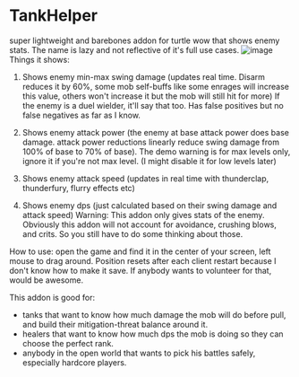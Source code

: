 # TankHelper
super lightweight and barebones addon for turtle wow that shows enemy stats. The name is lazy and not reflective of it's full use cases.
![image](https://github.com/balakethelock/TankHelper/assets/111737968/0456e194-d5a4-42d5-a68f-d26b88db0462)
Things it shows:
1. Shows enemy min-max swing damage (updates real time. Disarm reduces it by 60%, some mob self-buffs like some enrages will increase this value, others won't increase it but the mob will still hit for more)
If the enemy is a duel wielder, it'll say that too. Has false positives but no false negatives as far as I know.

2. Shows enemy attack power (the enemy at base attack power does base damage. attack power reductions linearly reduce swing damage from 100% of base to 70% of base). The demo warning is for max levels only, ignore it if you're not max level. (I might disable it for low levels later)

3. Shows enemy attack speed (updates in real time with thunderclap, thunderfury, flurry effects etc)
4. Shows enemy dps (just calculated based on their swing damage and attack speed)
Warning: This addon only gives stats of the enemy. Obviously this addon will not account for avoidance, crushing blows, and crits. So you still have to do some thinking about those.

How to use: open the game and find it in the center of your screen, left mouse to drag around. Position resets after each client restart because I don't know how to make it save. If anybody wants to volunteer for that, would be awesome.

This addon is good for:
- tanks that want to know how much damage the mob will do before pull, and build their mitigation-threat balance around it.
- healers that want to know how much dps the mob is doing so they can choose the perfect rank.
- anybody in the open world that wants to pick his battles safely, especially hardcore players.
